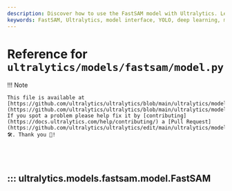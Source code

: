 ```yaml
---
description: Discover how to use the FastSAM model with Ultralytics. Learn about its interface and implementation details with practical examples.
keywords: FastSAM, Ultralytics, model interface, YOLO, deep learning, machine learning, segmentation, predictor, validator, Python
---
```


# Reference for `ultralytics/models/fastsam/model.py`

!!! Note

    This file is available at [https://github.com/ultralytics/ultralytics/blob/main/ultralytics/models/fastsam/model.py](https://github.com/ultralytics/ultralytics/blob/main/ultralytics/models/fastsam/model.py). If you spot a problem please help fix it by [contributing](https://docs.ultralytics.com/help/contributing/) a [Pull Request](https://github.com/ultralytics/ultralytics/edit/main/ultralytics/models/fastsam/model.py) 🛠️. Thank you 🙏!

<br><br>

## ::: ultralytics.models.fastsam.model.FastSAM

<br><br>